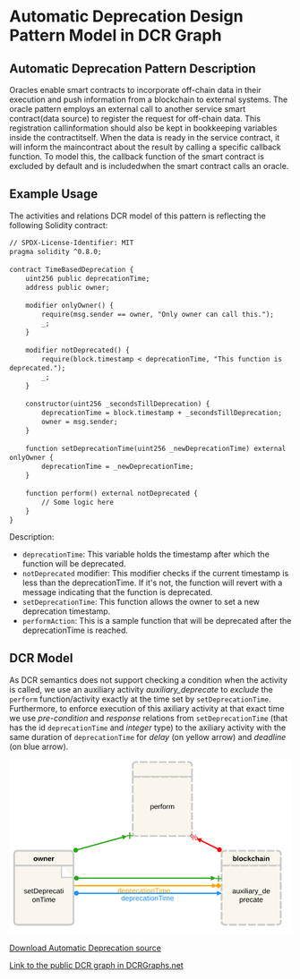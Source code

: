# Automatic Deprecation Design Pattern Model in DCR Graph

## Automatic Deprecation Pattern Description

Oracles enable smart contracts to incorporate off-chain data in their execution and push information from a blockchain to external systems. The oracle pattern employs an external call to another service smart contract(data source) to register the request for off-chain data. This registration callinformation should also be kept in bookkeeping variables inside the contractitself. When the data is ready in the service contract, it will inform the maincontract about the result by calling a specific callback function. To model this, the callback function of the smart contract is excluded by default and is includedwhen the smart contract calls an oracle.

## Example Usage

The activities and relations DCR model of this pattern is reflecting the following Solidity contract:

    // SPDX-License-Identifier: MIT
    pragma solidity ^0.8.0;

    contract TimeBasedDeprecation {
        uint256 public deprecationTime;
        address public owner;

        modifier onlyOwner() {
            require(msg.sender == owner, "Only owner can call this.");
            _;
        }

        modifier notDeprecated() {
            require(block.timestamp < deprecationTime, "This function is deprecated.");
            _;
        }

        constructor(uint256 _secondsTillDeprecation) {
            deprecationTime = block.timestamp + _secondsTillDeprecation;
            owner = msg.sender;
        }

        function setDeprecationTime(uint256 _newDeprecationTime) external onlyOwner {
            deprecationTime = _newDeprecationTime;
        }

        function perform() external notDeprecated {
            // Some logic here
        }
    }

Description:

- `deprecationTime`: This variable holds the timestamp after which the function will be deprecated.
- `notDeprecated` modifier: This modifier checks if the current timestamp is less than the deprecationTime. If it's not, the function will revert with a message indicating that the function is deprecated.
- `setDeprecationTime`: This function allows the owner to set a new deprecation timestamp.
- `performAction`: This is a sample function that will be deprecated after the deprecationTime is reached.

## DCR Model

As DCR semantics does not support checking a condition when the activity is called, we use an auxiliary activity _auxiliary_deprecate_ to _exclude_ the `perform` function/activity exactly at the time set by `setDeprecationTime`. Furthermore, to enforce execution of this axiliary activity at that exact time we use _pre-condition_ and _response_ relations from `setDeprecationTime` (that has the id `deprecationTime` and _integer_ type) to the axiliary activity with the same duration of `deprecationTime` for _delay_ (on yellow arrow) and _deadline_ (on blue arrow).

![Automatic Deprecation](/svg/automatic-deprecation.svg)

[Download Automatic Deprecation source](/src/automatic-deprecation.xml)

[Link to the public DCR graph in DCRGraphs.net](https://dcrgraphs.net/tool/main/Graph?id=2f318f9f-8696-4237-89bd-177692439328)

